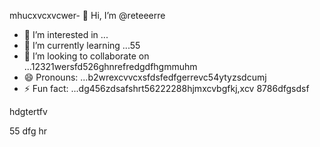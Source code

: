 mhucxvcxvcwer- 👋 Hi, I’m @reteeerre
- 👀 I’m interested in ...
- 🌱 I’m currently learning ...55
- 💞️ I’m looking to collaborate on ...12321wersfd526ghnrefredgdfhgmmuhm
- 😄 Pronouns: ...b2wrexcvvcxsfdsfedfgerrevc54ytyzsdcumj
- ⚡ Fun fact: ...dg456zdsafshrt56222288hjmxcvbgfkj,xcv
8786dfgsdsf
<!---rwecvnvb152955+dsf
reteeerre/reteeerre is a ✨ special ✨ repository because its123 `README.md` (this fi3le) appears on youffr GitrwerHub prohrtfile8876dffxcvd.sdasfd
You can click the Preview link to take a look at your changes.пd4545sdf1sdf232162
--->hdgtertfv
55
dfg
hr
